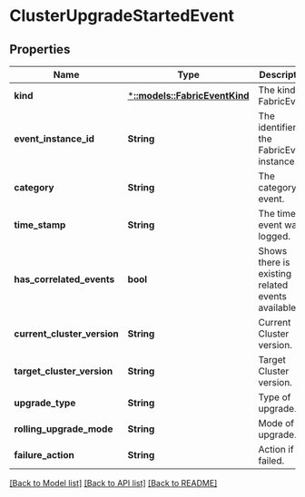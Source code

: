 # ClusterUpgradeStartedEvent

## Properties
Name | Type | Description | Notes
------------ | ------------- | ------------- | -------------
**kind** | [***::models::FabricEventKind**](FabricEventKind.md) | The kind of FabricEvent. | [default to null]
**event_instance_id** | **String** | The identifier for the FabricEvent instance. | [default to null]
**category** | **String** | The category of event. | [optional] [default to null]
**time_stamp** | **String** | The time event was logged. | [default to null]
**has_correlated_events** | **bool** | Shows there is existing related events available. | [optional] [default to null]
**current_cluster_version** | **String** | Current Cluster version. | [default to null]
**target_cluster_version** | **String** | Target Cluster version. | [default to null]
**upgrade_type** | **String** | Type of upgrade. | [default to null]
**rolling_upgrade_mode** | **String** | Mode of upgrade. | [default to null]
**failure_action** | **String** | Action if failed. | [default to null]

[[Back to Model list]](../README.md#documentation-for-models) [[Back to API list]](../README.md#documentation-for-api-endpoints) [[Back to README]](../README.md)


